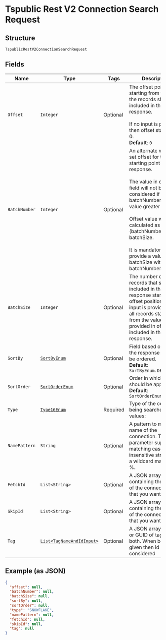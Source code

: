 
# Tspublic Rest V2 Connection Search Request

## Structure

`TspublicRestV2ConnectionSearchRequest`

## Fields

| Name | Type | Tags | Description | Getter | Setter |
|  --- | --- | --- | --- | --- | --- |
| `Offset` | `Integer` | Optional | The offset point, starting from where the records should be included in the response.<br><br>If no input is provided then offset starts from 0.<br>**Default**: `0` | Integer getOffset() | setOffset(Integer offset) |
| `BatchNumber` | `Integer` | Optional | An alternate way to set offset for the starting point of the response.<br><br>The value in offset field will not be considered if batchNumber field has value greater than 0.<br><br>Offset value will be calculated as (batchNumber - 1) * batchSize.<br><br>It is mandatory to provide a value for batchSize with batchNumber. | Integer getBatchNumber() | setBatchNumber(Integer batchNumber) |
| `BatchSize` | `Integer` | Optional | The number of records that should be included in the response starting from offset position. If no input is provided, then all records starting from the value provided in offset is included in the response. | Integer getBatchSize() | setBatchSize(Integer batchSize) |
| `SortBy` | [`SortByEnum`](../../doc/models/sort-by-enum.md) | Optional | Field based on which the response needs to be ordered.<br>**Default**: `SortByEnum.DEFAULT` | SortByEnum getSortBy() | setSortBy(SortByEnum sortBy) |
| `SortOrder` | [`SortOrderEnum`](../../doc/models/sort-order-enum.md) | Optional | Order in which sortBy should be applied.<br>**Default**: `SortOrderEnum.DEFAULT` | SortOrderEnum getSortOrder() | setSortOrder(SortOrderEnum sortOrder) |
| `Type` | [`Type16Enum`](../../doc/models/type-16-enum.md) | Required | Type of the connect being searched. Valid values: | Type16Enum getType() | setType(Type16Enum type) |
| `NamePattern` | `String` | Optional | A pattern to match the name of the connection. This parameter supports matching case-insensitive strings. For a wildcard match, use %. | String getNamePattern() | setNamePattern(String namePattern) |
| `FetchId` | `List<String>` | Optional | A JSON array containing the GUIDs of the connections that you want to fetch. | List<String> getFetchId() | setFetchId(List<String> fetchId) |
| `SkipId` | `List<String>` | Optional | A JSON array containing the GUIDs of the connections that you want to skip. | List<String> getSkipId() | setSkipId(List<String> skipId) |
| `Tag` | [`List<TagNameAndIdInput>`](../../doc/models/tag-name-and-id-input.md) | Optional | A JSON array of name or GUID of tags or both. When both are given then id is considered | List<TagNameAndIdInput> getTag() | setTag(List<TagNameAndIdInput> tag) |

## Example (as JSON)

```json
{
  "offset": null,
  "batchNumber": null,
  "batchSize": null,
  "sortBy": null,
  "sortOrder": null,
  "type": "SNOWFLAKE",
  "namePattern": null,
  "fetchId": null,
  "skipId": null,
  "tag": null
}
```

